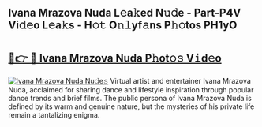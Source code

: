 ## Ivana Mrazova Nuda L𝚎a𝚔ed N𝚞𝚍e - Part-P4V Vi𝚍𝚎o L𝚎a𝚔s - H𝚘𝚝 O𝚗𝚕yf𝚊ns P𝚑𝚘tos PH1yO

# <h2><a href="http://kfboaqe.oniu.top/?m=Ivana+Mrazova+Nuda">🔗👉 🔴 Ivana Mrazova Nuda P𝚑ot𝚘𝚜 V𝚒d𝚎o</a></h2>

[![Ivana Mrazova Nuda Nu𝚍e𝚜](https://i.imgur.com/0qMVB7G.gif)](http://kfboaqe.oniu.top/?m=Ivana+Mrazova+Nuda)
Virtual artist and entertainer Ivana Mrazova Nuda, acclaimed for sharing dance and lifestyle inspiration through popular dance trends and brief films. The public persona of Ivana Mrazova Nuda is defined by its warm and genuine nature, but the mysteries of his private life remain a tantalizing enigma.  

